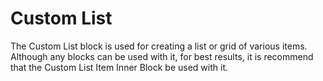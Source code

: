 # Custom List
The Custom List block is used for creating a list or grid of various items. 
Although any blocks can be used with it, for best results, it is recommend that the Custom List Item Inner Block be used with it.

